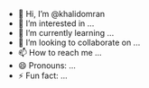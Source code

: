 - 👋 Hi, I’m @khalidomran
- 👀 I’m interested in ...
- 🌱 I’m currently learning ...
- 💞️ I’m looking to collaborate on ...
- 📫 How to reach me ...
- 😄 Pronouns: ...
- ⚡ Fun fact: ...

<!---
khalidomran/khalidomran is a ✨ special ✨ repository because its `README.md` (this file) appears on your GitHub profile.
You can click the Preview link to take a look at your changes.
--->
